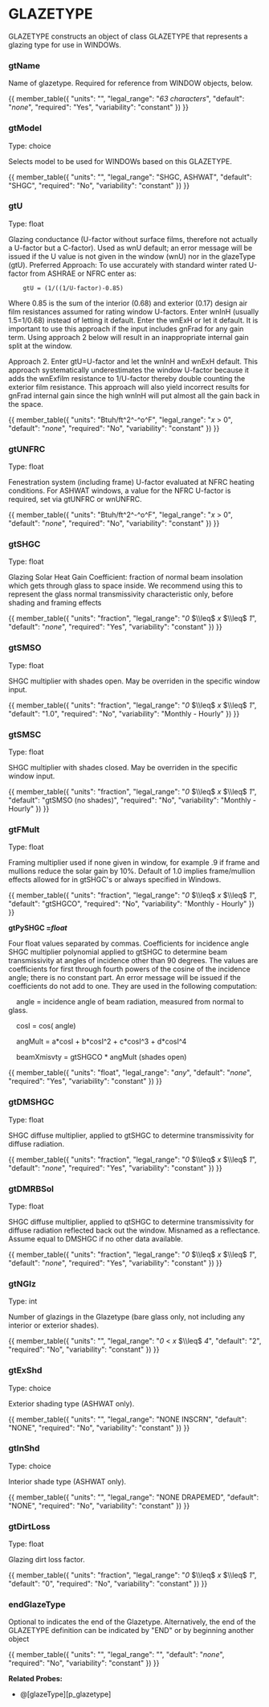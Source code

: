 # GLAZETYPE

GLAZETYPE constructs an object of class GLAZETYPE that represents a glazing type for use in WINDOWs.

### gtName

Name of glazetype. Required for reference from WINDOW objects, below.

{{
  member_table({
    "units": "",
    "legal_range": "*63 characters*", 
    "default": "*none*",
    "required": "Yes",
    "variability": "constant" 
  })
}}

### gtModel

Type: choice

Selects model to be used for WINDOWs based on this GLAZETYPE.

{{
  member_table({
    "units": "",
    "legal_range": "SHGC, ASHWAT", 
    "default": "SHGC",
    "required": "No",
    "variability": "constant" 
  })
}}

### gtU

Type: float

Glazing conductance (U-factor without surface films, therefore not actually a U-factor but a C-factor). Used as wnU default; an error message will be issued if the U value is not given in the window (wnU) nor in the glazeType (gtU). <!-- TODO: rename gtC? (Also wnU s/b wnC?) 7-2011 --> Preferred Approach: To use accurately with standard winter rated U-factor from ASHRAE or NFRC enter as:

        gtU = (1/((1/U-factor)-0.85)

Where 0.85 is the sum of the interior (0.68) and exterior (0.17) design air film resistances assumed for rating window U-factors. Enter wnInH (usually 1.5=1/0.68) instead of letting it default. Enter the wnExH or let it default. It is important to use this approach if the input includes gnFrad for any gain term. Using approach 2 below will result in an inappropriate internal gain split at the window.

Approach 2. Enter gtU=U-factor and let the wnInH and wnExH default. This approach systematically underestimates the window U-factor because it adds the wnExfilm resistance to 1/U-factor thereby double counting the exterior film resistance. This approach will also yield incorrect results for gnFrad internal gain since the high wnInH will put almost all the gain back in the space.

{{
  member_table({
    "units": "Btuh/ft^2^-^o^F",
    "legal_range": "*x* $>$ 0", 
    "default": "*none*",
    "required": "No",
    "variability": "constant" 
  })
}}

### gtUNFRC

Type: float

Fenestration system (including frame) U-factor evaluated at NFRC heating conditions. For ASHWAT windows, a value for the NFRC U-factor is required, set via gtUNFRC or wnUNFRC.

{{
  member_table({
    "units": "Btuh/ft^2^-^o^F",
    "legal_range": "*x* $>$ 0", 
    "default": "*none*",
    "required": "No",
    "variability": "constant" 
  })
}}

### gtSHGC

Type: float

Glazing Solar Heat Gain Coefficient: fraction of normal beam insolation which gets through glass to space inside. We recommend using this to represent the glass normal transmissivity characteristic only, before shading and framing effects

{{
  member_table({
    "units": "fraction",
    "legal_range": "*0* $\\leq$ *x* $\\leq$ *1*", 
    "default": "*none*",
    "required": "Yes",
    "variability": "constant" 
  })
}}

### gtSMSO

Type: float

SHGC multiplier with shades open. May be overriden in the specific window input.

{{
  member_table({
    "units": "fraction",
    "legal_range": "*0* $\\leq$ *x* $\\leq$ *1*", 
    "default": "1.0",
    "required": "No",
    "variability": "Monthly - Hourly" 
  })
}}

### gtSMSC

Type: float

SHGC multiplier with shades closed. May be overriden in the specific window input.

{{
  member_table({
    "units": "fraction",
    "legal_range": "*0* $\\leq$ *x* $\\leq$ *1*", 
    "default": "gtSMSO (no shades)",
    "required": "No",
    "variability": "Monthly - Hourly" 
  })
}}

### gtFMult

Type: float

Framing multiplier used if none given in window, for example .9 if frame and mullions reduce the solar gain by 10%. Default of 1.0 implies frame/mullion effects allowed for in gtSHGC's or always specified in Windows.

{{
  member_table({
    "units": "fraction",
    "legal_range": "*0* $\\leq$ *x* $\\leq$ *1*", 
    "default": "gtSHGCO",
    "required": "No",
    "variability": "Monthly - Hourly" 
  })
}}

**gtPySHGC =*float***

Four float values separated by commas. Coefficients for incidence angle SHGC multiplier polynomial applied to gtSHGC to determine beam transmissivity at angles of incidence other than 90 degrees. The values are coefficients for first through fourth powers of the cosine of the incidence angle; there is no constant part. An error message will be issued if the coefficients do not add to one. They are used in the following computation:

    angle = incidence angle of beam radiation, measured from normal to glass.

    cosI = cos( angle)

    angMult = a\*cosI + b\*cosI\^2 + c\*cosI\^3 + d\*cosI\^4

    beamXmisvty = gtSHGCO \* angMult (shades open)

{{
  member_table({
    "units": "float",
    "legal_range": "*any*", 
    "default": "*none*",
    "required": "Yes",
    "variability": "constant" 
  })
}}

### gtDMSHGC

Type: float

SHGC diffuse multiplier, applied to gtSHGC to determine transmissivity for diffuse radiation.

{{
  member_table({
    "units": "fraction",
    "legal_range": "*0* $\\leq$ *x* $\\leq$ *1*", 
    "default": "*none*",
    "required": "Yes",
    "variability": "constant" 
  })
}}

### gtDMRBSol

Type: float

SHGC diffuse multiplier, applied to qtSHGC to determine transmissivity for diffuse radiation reflected back out the window. Misnamed as a reflectance. Assume equal to DMSHGC if no other data available.

{{
  member_table({
    "units": "fraction",
    "legal_range": "*0* $\\leq$ *x* $\\leq$ *1*", 
    "default": "*none*",
    "required": "Yes",
    "variability": "constant" 
  })
}}

### gtNGlz

Type: int

Number of glazings in the Glazetype (bare glass only, not including any interior or exterior shades).

{{
  member_table({
    "units": "",
    "legal_range": "*0* $<$ *x* $\\leq$ *4*", 
    "default": "2",
    "required": "No",
    "variability": "constant" 
  })
}}

### gtExShd

Type: choice

Exterior shading type (ASHWAT only).

{{
  member_table({
    "units": "",
    "legal_range": "NONE INSCRN", 
    "default": "NONE",
    "required": "No",
    "variability": "constant" 
  })
}}

### gtInShd

Type: choice

Interior shade type (ASHWAT only).

{{
  member_table({
    "units": "",
    "legal_range": "NONE DRAPEMED", 
    "default": "NONE",
    "required": "No",
    "variability": "constant" 
  })
}}

### gtDirtLoss

Type: float

Glazing dirt loss factor.

{{
  member_table({
    "units": "fraction",
    "legal_range": "*0* $\\leq$ *x* $\\leq$ *1*", 
    "default": "0",
    "required": "No",
    "variability": "constant" 
  })
}}

### endGlazeType

Optional to indicates the end of the Glazetype. Alternatively, the end of the GLAZETYPE definition can be indicated by "END" or by beginning another object

{{
  member_table({
    "units": "",
    "legal_range": "", 
    "default": "*none*",
    "required": "No",
    "variability": "constant" 
  })
}}

**Related Probes:**

- @[glazeType][p_glazetype]

